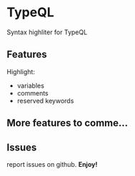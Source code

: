 # TypeQL
Syntax highliter for TypeQL

## Features
Highlight:
- variables
- comments
- reserved keywords

## More features to comme...
## Issues
report issues on github.
**Enjoy!**